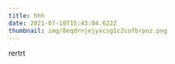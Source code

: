 ```yaml
---
title: hhh
date: 2021-07-10T15:43:04.622Z
thumbnail: img/8eqdrnjejyxcsg1c2cofbrpoz.png
---
```

rertrt